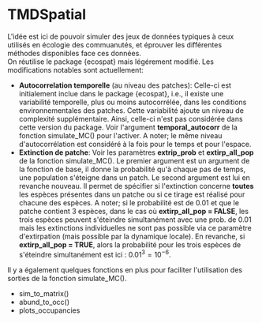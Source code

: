 # TMDSpatial
 
L'idée est ici de pouvoir simuler des jeux de données typiques à ceux utilisés en écologie des commuanutés, et éprouver les différentes méthodes disponibles face ces données.  
On réutilise le package {ecospat} mais légérement modifié. Les modifications notables sont actuellement: 
+ __Autocorrelation temporelle__ (au niveau des patches): Celle-ci est initialement inclue dans le package {ecospat}, i.e., il existe une variabilité temporelle, plus ou moins autocorrélée, dans les conditions environnementales des patches. Cette variabilité ajoute un niveau de complexité supplémentaire. Ainsi, celle-ci n'est pas considérée dans cette version du package. Voir l'argument __temporal_autocorr__ de la fonction simulate_MC() pour l'activer. A noter; le même niveau d'autocorrélation est considéré à la fois pour le temps et pour l'espace.
+ __Extinction de patche__: Voir les paramètres __extrip_prob__ et __extirp_all_pop__ de la fonction simulate_MC(). Le premier argument est un argument de la fonction de base, il donne la probabilité qu'à chaque pas de temps, une population s'éteigne dans un patch. Le second argument est lui en revanche nouveau. Il permet de spécifier si l'extinction concerne __toutes__ les espèces présentes dans un patche ou si ce tirage est réalisé pour chacune des espèces. A noter; si le probabilité est de 0.01 et que le patche contient 3 espèces, dans le cas où __extirp_all_pop = FALSE__, les trois espèces peuvent s'éteindre simultanément avec une prob. de 0.01 mais les extinctions individuelles ne sont pas possible via ce paramètre d'extirpation (mais possible par la dynamique locale). En revanche, si __extirp_all_pop = TRUE__, alors la probabilité pour les trois espèces de s'éteindre simultanément est ici : $0.01^3=10^{-6}$.


Il y a également quelques fonctions en plus pour faciliter l'utilisation des sorties de la fonction simulate_MC().
+ sim_to_matrix()
+ abund_to_occ()
+ plots_occupancies
